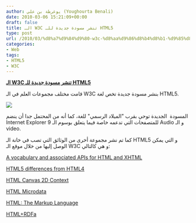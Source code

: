 ```yaml
---
author: يوغرطة بن علي (Youghourta Benali)
date: 2010-03-06 15:21:09+00:00
draft: false
title: الـ W3C تنشر مسودة جديدة للـ HTML5
type: post
url: /2010/03/%d8%a7%d9%84%d9%80-w3c-%d8%aa%d9%86%d8%b4%d8%b1-%d9%85%d8%b3%d9%88%d8%af%d8%a9-%d8%ac%d8%af%d9%8a%d8%af%d8%a9-%d9%84%d9%84%d9%80-html5/
categories:
- Web
tags:
- HTML5
- W3C
---
```


[**الـ W3C تنشر مسودة جديدة للـ HTML5**](http://www.it-scoop.com/2010/03/%d8%a7%d9%84%d9%80-w3c-%d8%aa%d9%86%d8%b4%d8%b1-%d9%85%d8%b3%d9%88%d8%af%d8%a9-%d8%ac%d8%af%d9%8a%d8%af%d8%a9-%d9%84%d9%84%d9%80-html5/)


قامت مختلف مجموعات العلم في الـ W3C بنشر مسودة جديدة تخص لغة HTML5.

[![](http://www.it-scoop.com/wp-content/uploads/2010/03/w3c.jpg)
](http://www.it-scoop.com/2010/03/%d8%a7%d9%84%d9%80-w3c-%d8%aa%d9%86%d8%b4%d8%b1-%d9%85%d8%b3%d9%88%d8%af%d8%a9-%d8%ac%d8%af%d9%8a%d8%af%d8%a9-%d9%84%d9%84%d9%80-html5/)

المسودة  الجديدة توحي بقرب "الميلاد الرسمي" للغة، كما أنه من المحتمل جدا أن ينضم Internet Explorer 9 للمتصفحات التي تدعمه خاصة فيما يتعلق بوسوم الـ Audio و الـ video.

كما تم نشر مجموعة أخرى من الوثائق التي تصب في خانة الـ HTML5 و التي يمكن الوصل إليها من خلال موقع الـ W3C و هي كالتالي:

[A vocabulary and associated APIs for HTML and XHTML](http://www.w3.org/TR/2010/WD-html5-20100304/)

[HTML5 differences from HTML4](http://www.w3.org/TR/2010/WD-html5-diff-20100304/)

[HTML Canvas 2D Context](http://www.w3.org/TR/2010/WD-2dcontext-20100304/)

[HTML Microdata](http://www.w3.org/TR/2010/WD-microdata-20100304/)

[HTML: The Markup Language](http://www.w3.org/TR/2010/WD-html-markup-20100304/)

[HTML+RDFa](http://www.w3.org/TR/2010/WD-rdfa-in-html-20100304/)
